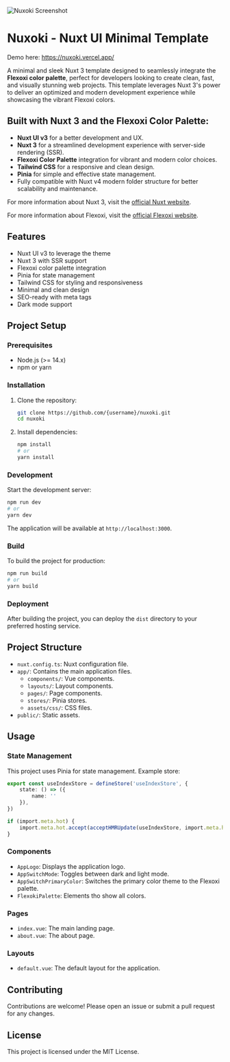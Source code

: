 ![Nuxoki Screenshot](https://res.cloudinary.com/dpvsklksg/image/upload/Eco-Assets/Screenshot_2025-01-08_at_5.05.32_p.m._eiibo1.png)

# Nuxoki - Nuxt UI Minimal Template

Demo here: https://nuxoki.vercel.app/

A minimal and sleek Nuxt 3 template designed to seamlessly integrate the **Flexoxi color palette**, perfect for developers looking to create clean, fast, and visually stunning web projects. This template leverages Nuxt 3's power to deliver an optimized and modern development experience while showcasing the vibrant Flexoxi colors.

## Built with Nuxt 3 and the Flexoxi Color Palette:

- **Nuxt UI v3** for a better development and UX.
- **Nuxt 3** for a streamlined development experience with server-side rendering (SSR).
- **Flexoxi Color Palette** integration for vibrant and modern color choices.
- **Tailwind CSS** for a responsive and clean design.
- **Pinia** for simple and effective state management.
- Fully compatible with Nuxt v4 modern folder structure for better scalability and maintenance.

For more information about Nuxt 3, visit the [official Nuxt website](https://nuxt.com).

For more information about Flexoxi, visit the [official Flexoxi website](https://stephango.com/flexoki).

## Features

- Nuxt UI v3 to leverage the theme
- Nuxt 3 with SSR support
- Flexoxi color palette integration
- Pinia for state management
- Tailwind CSS for styling and responsiveness
- Minimal and clean design
- SEO-ready with meta tags
- Dark mode support

## Project Setup

### Prerequisites

- Node.js (>= 14.x)
- npm or yarn

### Installation

1. Clone the repository:

    ```sh
    git clone https://github.com/{username}/nuxoki.git
    cd nuxoki
    ```

2. Install dependencies:

    ```sh
    npm install
    # or
    yarn install
    ```

### Development

Start the development server:

```sh
npm run dev
# or
yarn dev
```

The application will be available at `http://localhost:3000`.

### Build

To build the project for production:

```sh
npm run build
# or
yarn build
```

### Deployment

After building the project, you can deploy the `dist` directory to your preferred hosting service.

## Project Structure

- `nuxt.config.ts`: Nuxt configuration file.
- `app/`: Contains the main application files.
  - `components/`: Vue components.
  - `layouts/`: Layout components.
  - `pages/`: Page components.
  - `stores/`: Pinia stores.
  - `assets/css/`: CSS files.
- `public/`: Static assets.

## Usage

### State Management

This project uses Pinia for state management. Example store:

```typescript
export const useIndexStore = defineStore('useIndexStore', {
    state: () => ({
        name: ''
    }),
})

if (import.meta.hot) {
    import.meta.hot.accept(acceptHMRUpdate(useIndexStore, import.meta.hot))
}
```

### Components

- `AppLogo`: Displays the application logo.
- `AppSwitchMode`: Toggles between dark and light mode.
- `AppSwitchPrimaryColor`: Switches the primary color theme to the Flexoxi palette.
- `FlexokiPalette`: Elements tho show all colors.

### Pages

- `index.vue`: The main landing page.
- `about.vue`: The about page.

### Layouts

- `default.vue`: The default layout for the application.

## Contributing

Contributions are welcome! Please open an issue or submit a pull request for any changes.

## License

This project is licensed under the MIT License.